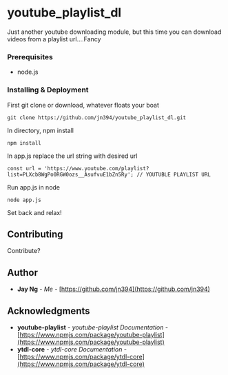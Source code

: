 # youtube_playlist_dl
Just another youtube downloading module, but this time you can download videos from a playlist url....Fancy

### Prerequisites

* node.js

### Installing & Deployment

First git clone or download, whatever floats your boat

```
git clone https://github.com/jn394/youtube_playlist_dl.git
```

In directory, npm install

```
npm install 
```

In app.js replace the url string with desired url

```
const url = 'https://www.youtube.com/playlist?list=PLXcb8WgPo0RGW0ozs__AsufvuE1bZn5Ry'; // YOUTUBLE PLAYLIST URL 
```

Run app.js in node

```
node app.js
```
Set back and relax!

## Contributing

 Contribute?

## Author

* **Jay Ng** - *Me* - [https://github.com/jn394](https://github.com/jn394)

## Acknowledgments

* **youtube-playlist** - *youtube-playlist Documentation* - [https://www.npmjs.com/package/youtube-playlist](https://www.npmjs.com/package/youtube-playlist)
* **ytdl-core** - *ytdl-core Documentation* - [https://www.npmjs.com/package/ytdl-core](https://www.npmjs.com/package/ytdl-core)

